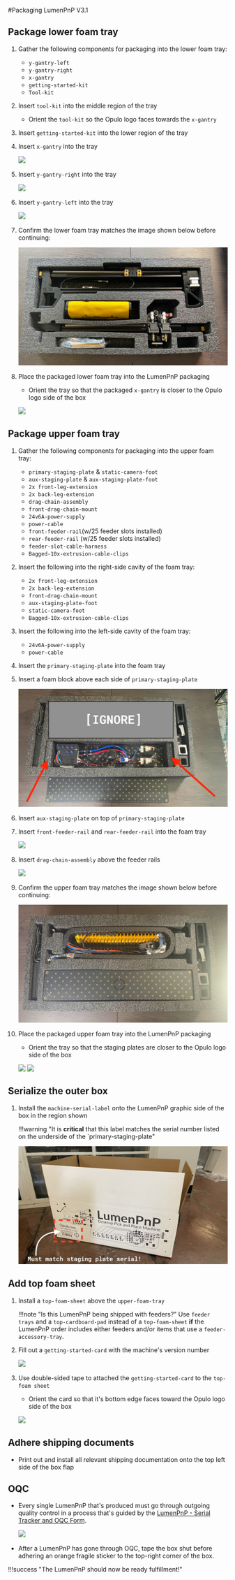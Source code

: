 #Packaging LumenPnP V3.1


## Package lower foam tray
1. Gather the following components for packaging into the lower foam tray:
    * `y-gantry-left`
    * `y-gantry-right`
    * `x-gantry`
    * `getting-started-kit`
    * `Tool-kit`

1. Insert `tool-kit` into the middle region of the tray
	* Orient the `tool-kit` so the Opulo logo faces towards the `x-gantry` 

1. Insert `getting-started-kit` into the lower region of the tray

1. Insert `x-gantry` into the tray

    ![](img/removing-x-gantry.png)

1. Insert `y-gantry-right` into the tray

    ![](img/remove-right-legs.png)

1. Insert `y-gantry-left` into the tray
  
    ![](img/remove-left-legs.png)
    
1.  Confirm the lower foam tray matches the image shown below before continuing:

    ![](img/IMG_5122.jpeg)
  
 1. Place the packaged lower foam tray into the LumenPnP packaging
	* Orient the tray so that the packaged `x-gantry` is closer to the Opulo logo side of the box 
 
    ![](img/lower-tray-v3.1.png)


## Package upper foam tray
1. Gather the following components for packaging into the upper foam tray:
    * `primary-staging-plate` & `static-camera-foot`
    * `aux-staging-plate` & `aux-staging-plate-foot`
	 * `2x front-leg-extension`
	 * `2x back-leg-extension` 
    * `drag-chain-assembly`
    * `front-drag-chain-mount`
    * `24v6A-power-supply` 
    * `power-cable` 
    * `front-feeder-rail`(w/25 feeder slots installed)
    * `rear-feeder-rail` (w/25 feeder slots installed)
    * `feeder-slot-cable-harness`
    * `Bagged-10x-extrusion-cable-clips`

1. Insert the following into the right-side cavity of the foam tray:
    * `2x front-leg-extension`
    * `2x back-leg-extension` 
    * `front-drag-chain-mount`
    * `aux-staging-plate-foot`
    * `static-camera-foot`
    * `Bagged-10x-extrusion-cable-clips`

1. Insert the following into the left-side cavity of the foam tray:
    * `24v6A-power-supply`
    * `power-cable` 

1. Insert the `primary-staging-plate` into the foam tray

1. Insert a foam block above each side of `primary-staging-plate`

 	![](img/IMG_5127.jpeg)

1. Insert `aux-staging-plate` on top of `primary-staging-plate`

1. Insert `front-feeder-rail` and `rear-feeder-rail` into the foam tray
 
 	![](img/removing-front-and-back-rails.png)

1. Insert `drag-chain-assembly` above the feeder rails
 
  	![](img/removing-cable-chain.png) 
 
1. Confirm the upper foam tray matches the image shown below before continuing:

 	![](img/IMG_5126.jpeg)

1. Place the packaged upper foam tray into the LumenPnP packaging
    * Orient the tray so that the staging plates are closer to the Opulo logo side of the box
 
    ![](img/first-tray-removal.png)
    ![](img/first-tray-v3-1.png)
    
## Serialize the outer box
    
 1. Install the `machine-serial-label` onto the LumenPnP graphic side of the box in the region shown 

 	!!!warning "It is **critical** that this label matches the serial number listed on the underside of the `primary-staging-plate"

    ![](img/outer-serial-label.jpeg)

## Add top foam sheet
1. Install a `top-foam-sheet` above the `upper-foam-tray`

	!!!note "Is this LumenPnP being shipped with feeders?"
		Use `feeder trays` and a `top-cardboard-pad` instead of a `top-foam-sheet` **if** the LumenPnP order includes either feeders and/or items that use a `feeder-accessory-tray`. 

1. Fill out a `getting-started-card` with the machine's version number

    ![](img/getting-started-card.png)

1. Use double-sided tape to attached the `getting-started-card` to the `top-foam sheet` 
    * Orient the card so that it's bottom edge faces toward the Opulo logo side of the box
    
    ![](img/opened-box.png)

## Adhere shipping documents
* Print out and install all relevant shipping documentation onto the top left side of the box flap 

## OQC
* Every single LumenPnP that's produced must go through outgoing quality control in a process that's guided by the [LumenPnP - Serial Tracker and OQC Form](https://docs.google.com/forms/d/e/1FAIpQLSddZwlLa26bw81xRC3UofJ12yaRr4eiF1ZQTFnbHVbXxjBo6A/viewform?usp=sharing).
	
	![](img/oqc-form.png)

* After a LumenPnP has gone through OQC, tape the box shut before adhering an orange fragile sticker to the top-right corner of the box.

!!!success "The LumenPnP should now be ready fulfillment!" 